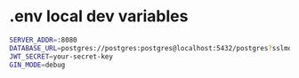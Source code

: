 
# .env local dev variables
```bash
SERVER_ADDR=:8080
DATABASE_URL=postgres://postgres:postgres@localhost:5432/postgres?sslmode=disable
JWT_SECRET=your-secret-key
GIN_MODE=debug

```